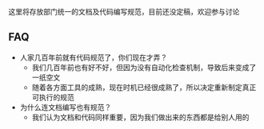 这里将存放部门统一的文档及代码编写规范，目前还没定稿，欢迎参与讨论


## FAQ

* 人家几百年前就有代码规范了，你们现在才弄？
    * 我们几百年前也有好不好，但因为没有自动化检查机制，导致后来变成了一纸空文
    * 随着各方面工具的成熟，现在时机已经很成熟了，所以决定重新制定真正可执行的规范
* 为什么连文档编写也有规范？
    * 我们认为文档和代码同样重要，因为我们做出来的东西都是给别人用的
